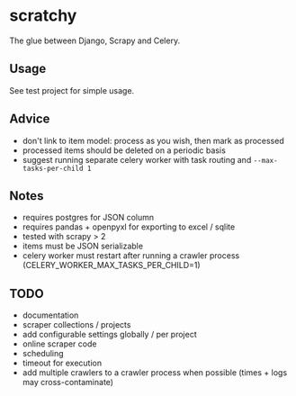 # scratchy

The glue between Django, Scrapy and Celery.

## Usage

See test project for simple usage.

## Advice

- don't link to item model: process as you wish, then mark as processed
- processed items should be deleted on a periodic basis
- suggest running separate celery worker with task routing and `--max-tasks-per-child 1`

## Notes

- requires postgres for JSON column
- requires pandas + openpyxl for exporting to excel / sqlite
- tested with scrapy > 2
- items must be JSON serializable
- celery worker must restart after running a crawler process (CELERY_WORKER_MAX_TASKS_PER_CHILD=1)

## TODO

- documentation
- scraper collections / projects
- add configurable settings globally / per project
- online scraper code
- scheduling
- timeout for execution
- add multiple crawlers to a crawler process when possible (times + logs may cross-contaminate)
